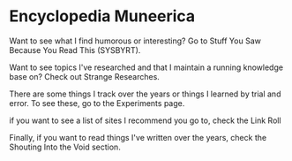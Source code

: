 # Encyclopedia Muneerica

Want to see what I find humorous or interesting? Go to Stuff You Saw Because You Read This (SYSBYRT).

Want to see topics I've researched and that I maintain a running knowledge base on? Check out Strange Researches.

There are some things I track over the years or things I learned by trial and error. To see these, go to the Experiments page.

if you want to see a list of sites I recommend you go to, check the Link Roll

Finally, if you want to read things I've written over the years, check the Shouting Into the Void section.
